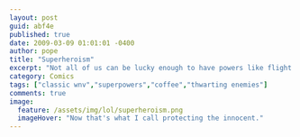 ```yaml
---
layout: post
guid: abf4e
published: true
date: 2009-03-09 01:01:01 -0400
author: pope
title: "Superheroism"
excerpt: "Not all of us can be lucky enough to have powers like flight or x-ray vision. Sometimes that radioactive spider just doesn\'t bite, and you have to make do with what you\'ve got. "
category: Comics
tags: ["classic wnv","superpowers","coffee","thwarting enemies"]
comments: true 
image:
  feature: /assets/img/lol/superheroism.png
  imageHover: "Now that's what I call protecting the innocent."
---
```


